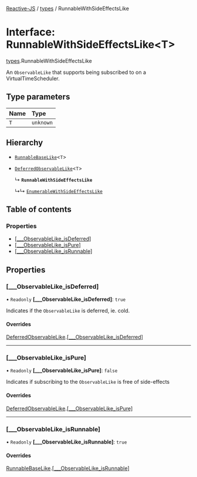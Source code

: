 [Reactive-JS](../README.md) / [types](../modules/types.md) / RunnableWithSideEffectsLike

# Interface: RunnableWithSideEffectsLike<T\>

[types](../modules/types.md).RunnableWithSideEffectsLike

An `ObservableLike` that supports being subscribed to on a VirtualTimeScheduler.

## Type parameters

| Name | Type |
| :------ | :------ |
| `T` | `unknown` |

## Hierarchy

- [`RunnableBaseLike`](types.RunnableBaseLike.md)<`T`\>

- [`DeferredObservableLike`](types.DeferredObservableLike.md)<`T`\>

  ↳ **`RunnableWithSideEffectsLike`**

  ↳↳ [`EnumerableWithSideEffectsLike`](types.EnumerableWithSideEffectsLike.md)

## Table of contents

### Properties

- [[\_\_\_ObservableLike\_isDeferred]](types.RunnableWithSideEffectsLike.md#[___observablelike_isdeferred])
- [[\_\_\_ObservableLike\_isPure]](types.RunnableWithSideEffectsLike.md#[___observablelike_ispure])
- [[\_\_\_ObservableLike\_isRunnable]](types.RunnableWithSideEffectsLike.md#[___observablelike_isrunnable])

## Properties

### [\_\_\_ObservableLike\_isDeferred]

• `Readonly` **[\_\_\_ObservableLike\_isDeferred]**: ``true``

Indicates if the `ObservableLike` is deferred, ie. cold.

#### Overrides

[DeferredObservableLike](types.DeferredObservableLike.md).[[___ObservableLike_isDeferred]](types.DeferredObservableLike.md#[___observablelike_isdeferred])

___

### [\_\_\_ObservableLike\_isPure]

• `Readonly` **[\_\_\_ObservableLike\_isPure]**: ``false``

Indicates if subscribing to the `ObservableLike` is free of side-effects

#### Overrides

[DeferredObservableLike](types.DeferredObservableLike.md).[[___ObservableLike_isPure]](types.DeferredObservableLike.md#[___observablelike_ispure])

___

### [\_\_\_ObservableLike\_isRunnable]

• `Readonly` **[\_\_\_ObservableLike\_isRunnable]**: ``true``

#### Overrides

[RunnableBaseLike](types.RunnableBaseLike.md).[[___ObservableLike_isRunnable]](types.RunnableBaseLike.md#[___observablelike_isrunnable])
